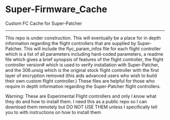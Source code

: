 # Super-Firmware_Cache
Custom FC Cache for Super-Patcher
*******************************************************************************************************************************************

This repo is under construction. This will eventually be a place for in depth information regarding the flight controllers that are supplied by Super-Patcher. This will include the flyc_param_infos file for each flight controller which is a list of all parameters including hard-coded parameters, a readme file which gives a brief synopsis of features of the flight controller, the flight controller version# which is used to verify installation with Super-Patcher, and the 306.unsig which is the original stock flight controller with the first layer of encryption removed (this aids advanced users who wish to build their own custom flight controller.) These files are helpful for those who require in depth information regarding the Super-Patcher flight controllers. 

Warning: These are Experimental Flight controllers and only I know what they do and how to install them. I need this as a public repo so I can download them remotely but DO NOT USE THEM unless I specifically tell you to with instructions on how to install them 
